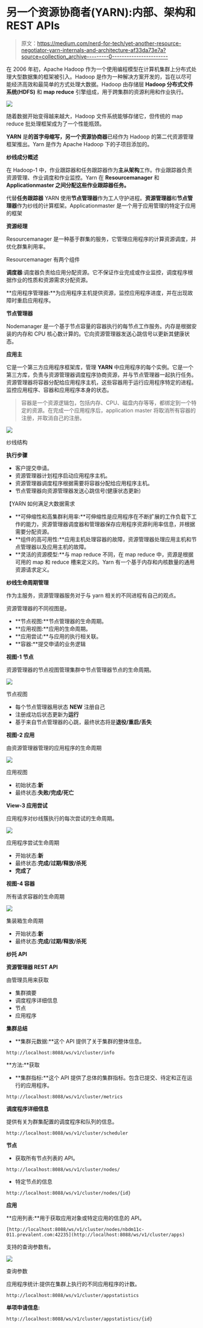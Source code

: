 # 另一个资源协商者(YARN):内部、架构和 REST APIs

> 原文：<https://medium.com/nerd-for-tech/yet-another-resource-negotiator-yarn-internals-and-architecture-af33da73e7a?source=collection_archive---------0----------------------->

在 2006 年初，Apache Hadoop 作为一个使用编程模型在计算机集群上分布式处理大型数据集的框架被引入。Hadoop 是作为一种解决方案开发的，旨在以尽可能经济高效和最简单的方式处理大数据。Hadoop 由存储层 **Hadoop 分布式文件系统(HDFS)** 和 **map reduce** 引擎组成，用于跨集群的资源利用和作业执行。

![](img/28ba90badf5b915855aa87c8a391be80.png)

随着数据开始变得越来越大，Hadoop 文件系统能够存储它，但传统的 map reduce 批处理框架成为了一个性能瓶颈。

**YARN** 是**的首字母缩写，另一个资源协商器**已经作为 Hadoop 的第二代资源管理框架推出。Yarn 是作为 Apache Hadoop 下的子项目添加的。

**纱线成分概述**

在 Hadoop-1 中，作业跟踪器和任务跟踪器作为**主从架构**工作。作业跟踪器负责资源管理、作业调度和作业监控。Yarn 在 **Resourcemanager** 和 **Applicationmaster 之间分配这些作业跟踪器任务。**

代替**任务跟踪器** YARN 使用**节点管理器**作为工人守护进程。**资源管理器**和**节点管理器**作为纱线的计算框架。Applicationmaster 是一个用于应用管理的特定于应用的框架

**资源经理**

Resourcemanager 是一种基于群集的服务，它管理应用程序的计算资源调度，并优化群集利用率。

Resourcemanager 有两个组件

**调度器**:调度器负责给应用分配资源。它不保证作业完成或作业监控，调度程序根据作业的性质和资源需求分配资源。

**应用程序管理器:**为应用程序主机提供资源，监控应用程序进度，并在出现故障时重启应用程序。

**节点管理器**

Nodemanager 是一个基于节点容量的容器执行的每节点工作服务。内存是根据安装的内存和 CPU 核心数计算的。它向资源管理器发送心跳信号以更新其健康状态。

**应用主**

它是一个第三方应用程序框架库，管理 **YARN** 中应用程序的每个实例。它是一个第三方库，负责与资源管理器调度程序协商资源，并与节点管理器一起执行任务。资源管理器将容器分配给应用程序主机，这些容器用于运行应用程序特定的进程。监控应用程序、容器和应用程序本身的状态。

> 容器是一个资源逻辑包，包括内存、CPU、磁盘内存等等，都绑定到一个特定的资源。在完成一个应用程序后，application master 将取消所有容器的注册，并取消自己的注册。

![](img/25fde77b77c635ba2a72f63b7750bdae.png)

纱线结构

**执行步骤**

*   客户提交申请。
*   资源管理器计划程序启动应用程序主机。
*   资源管理器调度程序根据需要将容器分配给应用程序主机。
*   节点管理器向资源管理器发送心跳信号(健康状态更新)

【YARN 如何满足大数据需求

*   **可伸缩性和高集群利用率:**可伸缩性是应用程序在不断扩展的工作负载下工作的能力，资源管理器调度器和管理器保存应用程序资源利用率信息，并根据需要分配资源。
*   **组件的高可用性:**应用主机处理容器的故障，资源管理器处理应用主机和节点管理器以及应用主机的故障。
*   **灵活的资源模型:**与 map reduce 不同，在 map reduce 中，资源是根据可用的 map 和 reduce 槽来定义的。Yarn 有一个基于内存和内核数量的通用资源请求定义。

**纱线生命周期管理**

作为主服务，资源管理器服务对于与 yarn 相关的不同进程有自己的观点。

资源管理器的不同视图是。

*   **节点视图:**节点管理器的生命周期。
*   **应用视图:**应用的生命周期。
*   **应用尝试:**与应用的执行相关联。
*   **容器:**提交申请的业务逻辑

**视图-1 节点**

资源管理器的节点视图管理集群中节点管理器节点的生命周期。

![](img/0ac982af582ae6b462828aeeba338393.png)

节点视图

*   每个节点管理器用状态 **NEW** 注册自己
*   注册成功后状态更新为**运行**
*   基于来自节点管理器的心跳，最终状态将是**退役/重启/丢失**

**视图-2 应用**

由资源管理器管理的应用程序的生命周期

![](img/3ebb968964f3b3b5ac9ee0847cf35a64.png)

应用视图

*   初始状态:**新**
*   最终状态:**失败/完成/死亡**

**View-3 应用尝试**

应用程序对纱线簇执行的每次尝试的生命周期。

![](img/7b842c5bac82b8166e1a94ae08c17614.png)

应用程序尝试生命周期

*   开始状态:**新**
*   最终状态:**完成/过期/释放/杀死**
*   **完成了**

**视图-4 容器**

所有请求容器的生命周期

![](img/7ac53d0d06f97e6f5817456537ba0cb5.png)

集装箱生命周期

*   开始状态:**新**
*   最终状态:**完成/过期/释放/杀死**

**纱托 API**

**资源管理器 REST API**

由管理员用来获取

*   集群摘要
*   调度程序详细信息
*   节点
*   应用程序

**集群总结**

*   **集群元数据:**这个 API 提供了关于集群的整体信息。

```
http://localhost:8088/ws/v1/cluster/info
```

**方法:**获取

*   **集群指标:**这个 API 提供了总体的集群指标。包含已提交、待定和正在运行的应用程序。

```
http://localhost:8088/ws/v1/cluster/metrics
```

**调度程序详细信息**

提供有关为群集配置的调度程序和队列的信息。

```
http://localhost:8088/ws/v1/cluster/scheduler
```

**节点**

*   获取所有节点列表的 API。

```
http://localhost:8088/ws/v1/cluster/nodes/
```

*   特定节点的信息

```
http://localhost:8088/ws/v1/cluster/nodes/{id}
```

**应用**

**应用列表:**用于获取应用对象或特定应用的信息的 API。

```
[http://localhost:8088/ws/v1/cluster/nodes/nbdm11c-011.prevalent.com:42235](http://localhost:8088/ws/v1/cluster/apps)
```

支持的查询参数有。

![](img/c4b0d4a9b13bd64783779095b973ab49.png)

查询参数

应用程序统计:提供在集群上执行的不同应用程序的计数。

```
http://localhost:8088/ws/v1/cluster/appstatistics
```

**单项申请信息:**

```
http://localhost:8088/ws/v1/cluster/appstatistics/{id}
```